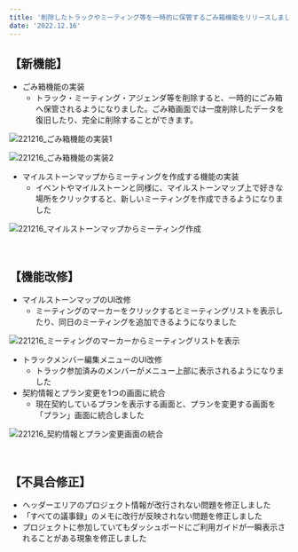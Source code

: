 ```yaml
---
title: '削除したトラックやミーティング等を一時的に保管するごみ箱機能をリリースしました。その他、使い勝手をよくする機能改修、不具合の修正を行いました。'
date: '2022.12.16'
---
```


## 【新機能】
- ごみ箱機能の実装
  - トラック・ミーティング・アジェンダ等を削除すると、一時的にごみ箱へ保管されるようになりました。ごみ箱画面では一度削除したデータを復旧したり、完全に削除することができます。

![221216_ごみ箱機能の実装1](https://user-images.githubusercontent.com/92074639/208368903-560df456-9d18-4ee0-80d5-c235b5b3a4a8.png)

![221216_ごみ箱機能の実装2](https://user-images.githubusercontent.com/92074639/208368920-a6987698-ec19-404f-a66d-f88982254b73.png)

- マイルストーンマップからミーティングを作成する機能の実装
  - イベントやマイルストーンと同様に、マイルストーンマップ上で好きな場所をクリックすると、新しいミーティングを作成できるようになりました

![221216_マイルストーンマップからミーティング作成](https://user-images.githubusercontent.com/92074639/208369013-2caaf9e3-15e9-4da7-b36f-8ee9817659fe.png)

<br>

## 【機能改修】
- マイルストーンマップのUI改修
  - ミーティングのマーカーをクリックするとミーティングリストを表示したり、同日のミーティングを追加できるようになりました

![221216_ミーティングのマーカーからミーティングリストを表示](https://user-images.githubusercontent.com/92074639/208369225-711477bb-b56c-4eae-a338-43e8d4f0f459.png)

- トラックメンバー編集メニューのUI改修
  - トラック参加済みのメンバーがメニュー上部に表示されるようになりました
- 契約情報とプラン変更を1つの画面に統合
  - 現在契約しているプランを表示する画面と、プランを変更する画面を「プラン」画面に統合しました

![221216_契約情報とプラン変更画面の統合](https://user-images.githubusercontent.com/92074639/208369377-2054c01e-f9cd-42bd-a4cb-bb0b2a97ef55.png)

<br>

## 【不具合修正】
- ヘッダーエリアのプロジェクト情報が改行されない問題を修正しました
- 「すべての議事録」のメモに改行が反映されない問題を修正しました
- プロジェクトに参加していてもダッシュボードにご利用ガイドが一瞬表示されることがある現象を修正しました
